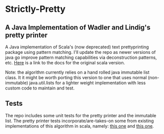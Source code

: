 # Strictly-Pretty
## A Java Implementation of Wadler and Lindig's pretty printer

A Java implementation of Scala's (now deprecated) text prettyprinting package using pattern matching. I'll update the repo as newer versions of java go improve pattern matching capabilities via deconstruction patterns, etc. [Here](https://www.scala-lang.org/api/2.12.8/scala/text/index.html) is a link to the docs for the original scala version.

Note: the algorithm currently relies on a hand rolled java immutable list class. It it might be worth porting this version to one that uses normal (non-immutable) java.util.lists for a lighter weight implementation with less custom code to maintain and test.

## Tests
The repo includes some unit tests for the pretty printer and the immutable list. The pretty printer tests incorporate/are-takes-on some from existing implementations of this algorithm in scala, namely: [this one](https://github.com/erdeszt/scala-strictly-pretty) and [this one](https://github.com/weso/document).
